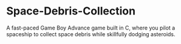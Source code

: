 # Space-Debris-Collection
A fast-paced Game Boy Advance game built in C, where you pilot a spaceship to collect space debris while skillfully dodging asteroids.
